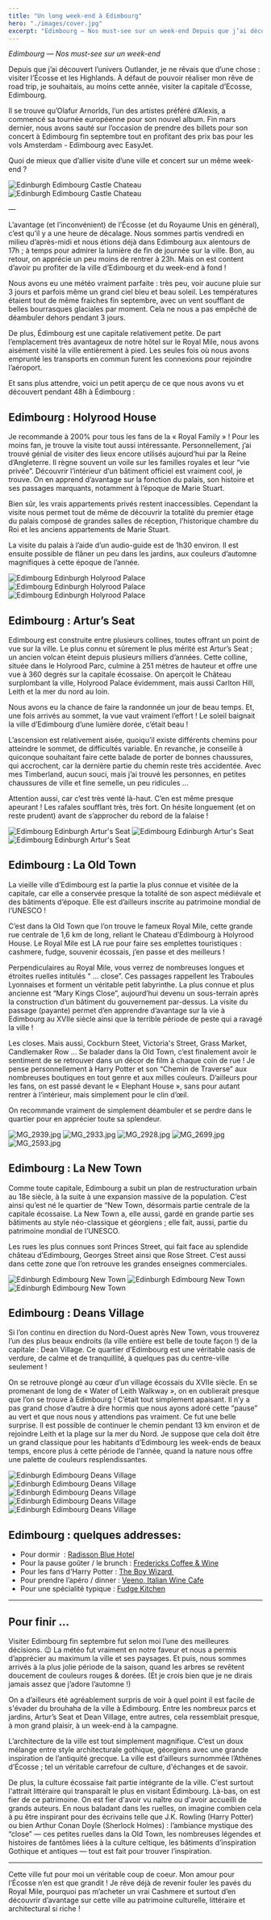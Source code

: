```yaml
---
title: "Un long week-end à Edimbourg"
hero: "./images/cover.jpg"
excerpt: "Edimbourg — Nos must-see sur un week-end Depuis que j’ai découvert l’univers Outlander, je ne rêvais que d’une chose : visiter l’Écosse et les Highlands. À défaut de pouvoir réaliser mon rêve de road trip, je souhaitais, au moins cette année, visiter la capitale d’Ecosse, Edimbourg. Il se trouve qu’Olafur Arnorlds, l’un des artistes préféré"
---
```

_Edimbourg — Nos must-see sur un week-end_

Depuis que j’ai découvert l’univers Outlander, je ne rêvais que d’une chose : visiter l’Écosse et les Highlands. À défaut de pouvoir réaliser mon rêve de road trip, je souhaitais, au moins cette année, visiter la capitale d’Ecosse, Edimbourg.

Il se trouve qu’Olafur Arnorlds, l’un des artistes préféré d’Alexis, a commencé sa tournée européenne pour son nouvel album. Fin mars dernier, nous avons sauté sur l’occasion de prendre des billets pour son concert à Edimbourg fin septembre tout en profitant des prix bas pour les vols Amsterdam - Edimbourg avec EasyJet. 

Quoi de mieux que d’allier visite d’une ville et concert sur un même week-end ?

<div class="gallery">
<img alt="Edinburgh Edimbourg Castle Chateau" src="./images/MG_2958.jpg"></figure>
<img alt="Edinburgh Edimbourg Castle Chateau" src="./images/MG_3006.jpg">
</div>

— 

L’avantage (et l’inconvénient) de l’Écosse (et du Royaume Unis en général), c’est qu’il y a une heure de décalage. Nous sommes partis vendredi en milieu d’après-midi et nous étions déjà dans Edimbourg aux alentours de 17h ; à temps pour admirer la lumière de fin de journée sur la ville. Bon, au retour, on apprécie un peu moins de rentrer à 23h. Mais on est content d’avoir pu profiter de la ville d’Edimbourg et du week-end à fond !

Nous avons eu une météo vraiment parfaite : très peu, voir aucune pluie sur 3 jours et parfois même un grand ciel bleu et beau soleil. Les températures étaient tout de même fraiches fin septembre, avec un vent soufflant de belles bourrasques glaciales par moment. Cela ne nous a pas empêché de déambuler dehors pendant 3 jours.

De plus, Édimbourg est une capitale relativement petite. De part l’emplacement très avantageux de notre hôtel sur le Royal Mile, nous avons aisément visité la ville entièrement à pied. Les seules fois où nous avons emprunté les transports en commun furent les connexions pour rejoindre l’aéroport.

Et sans plus attendre, voici un petit aperçu de ce que nous avons vu et découvert pendant 48h à Édimbourg :

## Edimbourg : Holyrood House

Je recommande à 200% pour tous les fans de la « Royal Family » ! Pour les moins fan, je trouve la visite tout aussi intéressante. Personnellement, j’ai trouvé génial de visiter des lieux encore utilisés aujourd’hui par la Reine d’Angleterre. Il règne souvent un voile sur les familles royales et leur “vie privée”. Découvrir l’intérieur d’un bâtiment officiel est vraiment cool, je trouve. On en apprend d’avantage sur la fonction du palais, son histoire et ses passages marquants, notamment à l’époque de Marie Stuart.

Bien sûr, les vrais appartements privés restent inaccessibles. Cependant la visite nous permet tout de même de découvrir la totalité du premier étage du palais composé de grandes salles de réception, l’historique chambre du Roi et les anciens appartements de Marie Stuart.

La visite du palais à l’aide d’un audio-guide est de 1h30 environ. Il est ensuite possible de flâner un peu dans les jardins, aux couleurs d’automne magnifiques à cette époque de l’année.

<div class="gallery">
<img alt="Edimbourg Edinburgh Holyrood Palace" src="./images/MG_2910.jpg">
<img alt="Edimbourg Edinburgh Holyrood Palace" src="./images/MG_2908.jpg">
<img alt="Edimbourg Edinburgh Holyrood Palace" src="./images/MG_2954.jpg">
</div>

## Edimbourg : Artur’s Seat

Edimbourg est construite entre plusieurs collines, toutes offrant un point de vue sur la ville. Le plus connu et sûrement le plus mérité est Artur’s Seat ; un ancien volcan éteint depuis plusieurs milliers d’années. Cette colline, située dans le Holyrood Parc, culmine à 251 mètres de hauteur et offre une vue à 360 degrés sur la capitale écossaise. On aperçoit le Château surplombant la ville, Holyrood Palace évidemment, mais aussi Carlton Hill, Leith et la mer du nord au loin.

Nous avons eu la chance de faire la randonnée un jour de beau temps. Et, une fois arrivés au sommet, la vue vaut vraiment l’effort ! Le soleil baignait la ville d’Edimbourg d’une lumière dorée, c’était beau !

L’ascension est relativement aisée, quoiqu’il existe différents chemins pour atteindre le sommet, de difficultés variable. En revanche, je conseille à quiconque souhaitant faire cette balade de porter de bonnes chaussures, qui accrochent, car la dernière partie du chemin reste très accidentée. Avec mes Timberland, aucun souci, mais j’ai trouvé les personnes, en petites chaussures de ville et fine semelle, un peu ridicules ...

Attention aussi, car c’est très venté là-haut. C’en est même presque apeurant ! Les rafales soufflant très, très fort. On hésite longuement (et on reste prudent) avant de s’approcher du rebord de la falaise !

<div class="gallery">
<img alt="Edimbourg Edinburgh Artur's Seat" src="./images/MG_2741.jpg">
<img alt="Edimbourg Edinburgh Artur's Seat" src="./images/MG_2807.jpg">
<img alt="Edimbourg Edinburgh Artur's Seat" src="./images/Group-2.jpg">
</div>

## Edimbourg : La Old Town

La vieille ville d’Edimbourg est la partie la plus connue et visitée de la capitale, car elle a conservée presque la totalité de son aspect médiévale et des bâtiments d’époque. Elle est d’ailleurs inscrite au patrimoine mondial de l’UNESCO !

C’est dans la Old Town que l’on trouve le fameux Royal Mile, cette grande rue centrale de 1,6 km de long, reliant le Chateau d’Edimbourg à Holyrood House. Le Royal Mile est LA rue pour faire ses emplettes touristiques : cashmere, fudge, souvenir écossais, j’en passe et des meilleurs !

Perpendiculaires au Royal Mile, vous verrez de nombreuses longues et étroites ruelles intitulés “ ... close”. Ces passages rappellent les Traboules Lyonnaises et forment un véritable petit labyrinthe. La plus connue et plus ancienne est “Mary Kings Close”, aujourd’hui devenu un sous-terrain après la construction d’un bâtiment du gouvernement par-dessus. La visite du passage (payante) permet d’en apprendre d’avantage sur la vie à Edimbourg au XVIIe siècle ainsi que la terrible période de peste qui a ravagé la ville !

Les closes. Mais aussi, Cockburn Steet, Victoria's Street, Grass Market, Candlemaker Row ... Se balader dans la Old Town, c’est finalement avoir le sentiment de se retrouver dans un décor de film à chaque coin de rue ! Je pense personnellement à Harry Potter et son “Chemin de Traverse” aux nombreuses boutiques en tout genre et aux milles couleurs. D’ailleurs pour les fans, on est passé devant le « Elephant House », sans pour autant rentrer à l’intérieur, mais simplement pour le clin d’œil.

On recommande vraiment de simplement déambuler et se perdre dans le quartier pour en apprécier toute sa splendeur.

<div class="gallery">
<img alt="MG_2939.jpg" src="./images/MG_2940.jpg">
<img alt="MG_2933.jpg" src="./images/MG_2938.jpg">
<img alt="MG_2928.jpg" src="./images/MG_2930.jpg">
<img alt="MG_2699.jpg" src="./images/MG_2925.jpg">
<img alt="MG_2593.jpg" src="./images/MG_2593.jpg"></figure>
</div>

## Edimbourg : La New Town

Comme toute capitale, Edimbourg a subit un plan de restructuration urbain au 18e siècle, à la suite à une expansion massive de la population. C’est ainsi qu’est né le quartier de “New Town, désormais partie centrale de la capitale écossaise. La New Town a, elle aussi, gardé en grande partie ses bâtiments au style néo-classique et géorgiens ; elle fait, aussi, partie du patrimoine mondial de l’UNESCO.

Les rues les plus connues sont Princes Street, qui fait face au splendide château d’Edimbourg, Georges Street ainsi que Rose Street. C’est aussi dans cette zone que l’on retrouve les grandes enseignes commerciales.

<div class="gallery">
<img alt="Edinburgh Edimbourg New Town" src="./images/MG_2943.jpg">
<img alt="Edinburgh Edimbourg New Town" src="./images/Group-4.jpg">
<img alt="Edinburgh Edimbourg New Town" src="./images/MG_3001.jpg">
</div>

## Edimbourg : Deans Village

Si l’on continu en direction du Nord-Ouest après New Town, vous trouverez l’un des plus beaux endroits (la ville entière est belle de toute façon !) de la capitale : Dean Village. Ce quartier d’Edimbourg est une véritable oasis de verdure, de calme et de tranquillité, à quelques pas du centre-ville seulement !

On se retrouve plongé au cœur d’un village écossais du XVIIe siècle. En se promenant de long de « Water of Leith Walkway », on en oublierait presque que l’on se trouve à Edimbourg ! C’était tout simplement apaisant. Il n’y a pas grand chose d’autre à dire hormis que nous ayons adoré cette “pause” au vert et que nous nous y attendions pas vraiment. Ce fut une belle surprise. Il est possible de continuer le chemin pendant 13 km environ et de rejoindre Leith et la plage sur la mer du Nord. Je suppose que cela doit être un grand classique pour les habitants d’Edimbourg les week-ends de beaux temps, encore plus à cette période de l’année, quand la nature nous offre une palette de couleurs resplendissantes.

<div class="gallery">
<img alt="Edinburgh Edimbourg Deans Village" src="./images/Group-3.jpg">
<img alt="Edinburgh Edimbourg Deans Village" src="./images/MG_2979.jpg">
<img alt="Edinburgh Edimbourg Deans Village" src="./images/MG_2985.jpg">
<img alt="Edinburgh Edimbourg Deans Village" src="./images/MG_2974.jpg">
<img alt="Edinburgh Edimbourg Deans Village" src="./images/MG_2970.jpg">
</div>

## Edimbourg : quelques addresses:

- Pour dormir  : [Radisson Blue Hotel](https://www.booking.com/hotel/gb/radisson-sas-edinburgh.fr.html)
- Pour la pause goûter / le brunch : [Fredericks Coffee & Wine](https://www.frederickscoffeewine.com/)
- Pour les fans d'Harry Potter : [The Boy Wizard ](https://www.facebook.com/The-Boy-Wizard-169220787227833/)
- Pour prendre l’apéro / dinner : [Veeno, Italian Wine Cafe](http://www.theveenocompany.com/)
- Pour une spécialité typique : [Fudge Kitchen](https://www.fudgekitchen.co.uk/en)

---

## Pour finir ...

Visiter Edimbourg fin septembre fut selon moi l’une des meilleures décisions. 😉 La météo fut vraiment en notre faveur et nous a permis d’apprécier au maximum la ville et ses paysages. Et puis, nous sommes arrivés à la plus jolie période de la saison, quand les arbres se revêtent doucement de couleurs rouges & dorées. (Et je crois bien que je ne dirais jamais assez que j’adore l’automne !)

On a d’ailleurs été agréablement surpris de voir à quel point il est facile de s'évader du brouhaha de la ville à Edimbourg. Entre les nombreux parcs et jardins, Artur’s Seat et Dean Village, entre autres, cela ressemblait presque, à mon grand plaisir, à un week-end à la campagne.

L’architecture de la ville est tout simplement magnifique. C’est un doux mélange entre style architecturale gothique, géorgiens avec une grande inspiration de l’antiquité grecque. La ville est d’ailleurs surnommée l’Athènes d’Écosse ; tel un véritable carrefour de culture, d'échanges et de savoir.

De plus, la culture écossaise fait partie intégrante de la ville. C'est surtout l'attrait littéraire qui transparaît le plus en visitant Édimbourg. Là-bas, on est fier de ce patrimoine. On est fier d'avoir vu naître ou d'avoir accueilli de grands auteurs. En nous baladant dans les ruelles, on imagine combien cela à pu être inspirant pour des écrivains telle que J.K. Rowling (Harry Potter) ou bien Arthur Conan Doyle (Sherlock Holmes) : l’ambiance mystique des “close” — ces petites ruelles dans la Old Town, les nombreuses légendes et histoires de fantômes liées à la culture celtique, les bâtiments d’inspiration Gothique et antiques — tout est fait pour trouver l’inspiration.

---

Cette ville fut pour moi un véritable coup de coeur. Mon amour pour l’Écosse n’en est que grandit ! Je rêve déjà de revenir fouler les pavés du Royal Mile, pourquoi pas m’acheter un vrai Cashmere et surtout d’en découvrir d’avantage sur cette ville au patrimoine culturelle, littéraire et architectural si riche !
